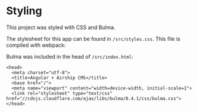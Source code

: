 # Styling
This project was styled with CSS and Bulma.

The stylesheet for this app can be found in `/src/styles.css`. This file is compiled with webpack:

Bulma was included in the head of `/src/index.html`:
```
<head>
  <meta charset="utf-8">
  <title>Angular + Airship CMS</title>
  <base href="/">
  <meta name="viewport" content="width=device-width, initial-scale=1">
  <link rel="stylesheet" type="text/css" href="//cdnjs.cloudflare.com/ajax/libs/bulma/0.4.1/css/bulma.css">
</head>
```